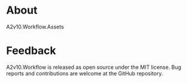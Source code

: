 ﻿# About
A2v10.Workflow.Assets


# Feedback

A2v10.Workflow is released as open source under the MIT license. 
Bug reports and contributions are welcome at the GitHub repository.
